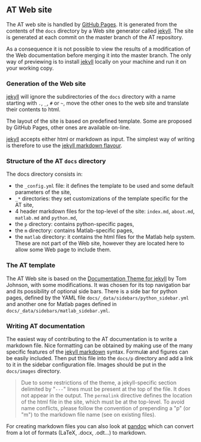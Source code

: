 ## AT Web site

The AT web site is handled by [GitHub Pages](https://pages.github.com).
It is generated from the contents of the `docs` directory by a Web site generator
called [jekyll](https://jekyllrb.com). The site is generated at each commit on
the master branch of the AT repository.

As a consequence it is not possible to view the results of a modification of the
Web documentation before merging it into the master branch. The only way of previewing 
is to install [jekyll](https://jekyllrb.com) locally on your machine and run it on your
working copy.

### Generation of the Web site
[jekyll](https://jekyllrb.com) will ignore the subdirectories of the `docs` directory
with a name starting with `.`, `_`, `#` or `~`, move the other ones to the web site
and translate their contents to html.

The layout of the site is based on predefined template. Some are proposed by GitHub Pages,
other ones are available on-line.

[jekyll](https://jekyllrb.com) accepts either html or markdown as input. The simplest 
way of writing is therefore to use the [jekyll markdown flavour](https://daringfireball.net/projects/markdown/syntax).

### Structure of the AT `docs` directory
The docs directory consists in:

* the `_config.yml` file: it defines the template to be used and some default
parameters of the site,
* `_*` directories: they set customizations of the template specific for the AT site,
* 4 header markdown files for the top-level of the site: `index.md`, `about.md`,
  `matlab.md` and `python.md`,
* the `p` directory: contains python-specific pages,
* the `m` directory: contains Matlab-specific pages,
* the `matlab` directory: it contains the html files for the Matlab help system.
These are not part of the Web site, however they are located here to allow some Web page
to include them.

### The AT template
The AT Web site is based on the [Documentation Theme for jekyll](https://idratherbewriting.com/documentation-theme-jekyll/)
by Tom Johnson, with some modifications. It was chosen for its top navigation bar and its possibility of
optional side bars. There is a side bar for python pages, defined by the YAML file
`docs/_data/sidebars/python_sidebar.yml` and another one for Matlab pages defined in
`docs/_data/sidebars/matlab_sidebar.yml`.

### Writing AT documentation
The easiest way of contributing to the AT documentation is to write a markdown file.
Nice formatting can be obtained by making use of the many specific features of
the [jekyll markdown](https://daringfireball.net/projects/markdown/syntax) syntax.
Formulæ and figures can be easily included. Then put this file into the `docs/p`
directory and add a link to it in the sidebar configuration file. Images should be
put in the `docs/images` directory.

> Due to some restrictions of the theme, a jekyll-specific section delimited by
> "`---`" lines must be present at the top of the file. It does not appear in the output.
> The `permalink` directive defines the location of the html file in the site, which
> must be at the top-level. To avoid name conflicts, please follow the convention
> of prepending a "p" (or "m") to the markdown file name (see on existing files).

For creating markdown files you can also look at [pandoc](https://pandoc.org) which
can convert from a lot of formats (LaTeX, .docx, .odt…) to markdown.